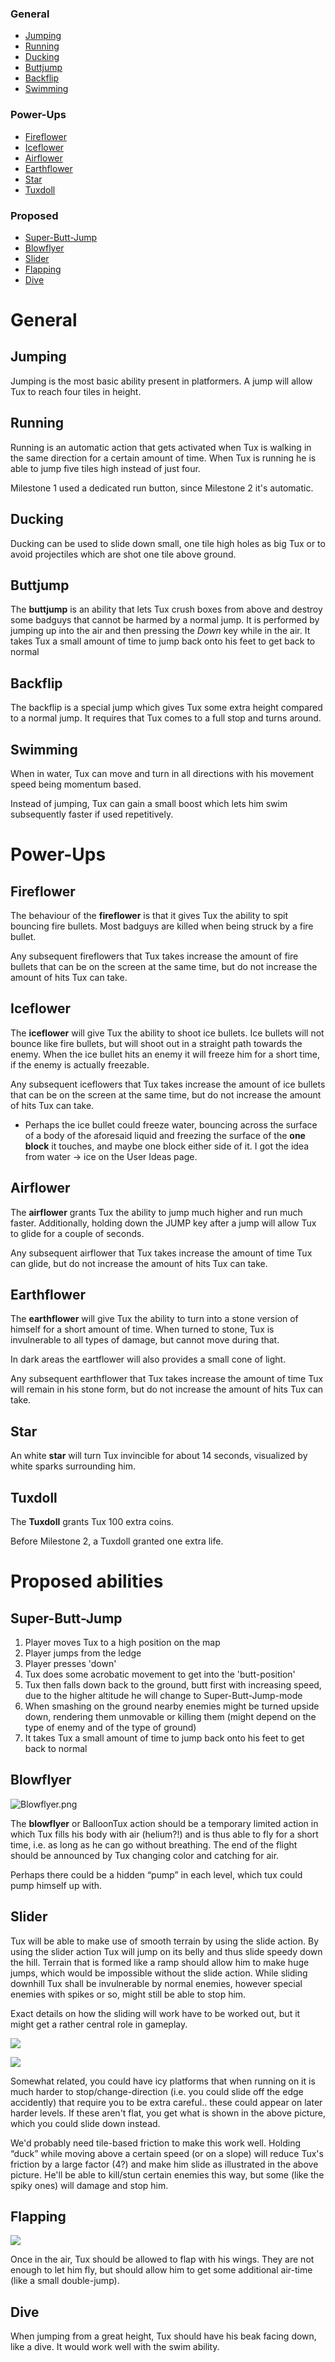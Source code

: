 ### General
- [Jumping](#jumping)
- [Running](#running)
- [Ducking](#ducking)
- [Buttjump](#buttjump)
- [Backflip](#backflip)
- [Swimming](#swimming)

### Power-Ups
- [Fireflower](#fireflower)
- [Iceflower](#iceflower)
- [Airflower](#airflower)
- [Earthflower](#earthflower)
- [Star](#star)
- [Tuxdoll](#tuxdoll)

### Proposed
- [Super-Butt-Jump](#super-butt-jump)
- [Blowflyer](#blowflyer)
- [Slider](#slider)
- [Flapping](#flapping)
- [Dive](#dive)


General
=======

Jumping
-------

Jumping is the most basic ability present in platformers. A jump will
allow Tux to reach four tiles in height.

Running
-------

Running is an automatic action that gets activated when Tux is walking
in the same direction for a certain amount of time. When Tux is
running he is able to jump five tiles high instead of just four.

Milestone 1 used a dedicated run button, since Milestone 2 it's automatic.

Ducking
-------

Ducking can be used to slide down small, one tile high holes as big Tux or
to avoid projectiles which are shot one tile above ground.

Buttjump
--------

The **buttjump** is an ability that lets Tux crush boxes from above
and destroy some badguys that cannot be harmed by a normal jump. It is
performed by jumping up into the air and then pressing the *Down* key
while in the air. It takes Tux a small amount of time to jump back onto his feet to get back to normal

Backflip
--------

The backflip is a special jump which gives Tux some extra height
compared to a normal jump. It requires that Tux comes to a full stop
and turns around.

Swimming
--------

When in water, Tux can move and turn in all directions with his movement
speed being momentum based.

Instead of jumping, Tux can gain a small boost which lets him swim subsequently faster
if used repetitively.


Power-Ups
=========

Fireflower
----------

The behaviour of the **fireflower** is that it gives Tux the ability
to spit bouncing fire bullets. Most badguys are killed when being
struck by a fire bullet.

Any subsequent fireflowers that Tux takes increase the amount of fire
bullets that can be on the screen at the same time, but do not
increase the amount of hits Tux can take.

Iceflower
---------

The **iceflower** will give Tux the ability to shoot ice bullets. Ice
bullets will not bounce like fire bullets, but will shoot out in a
straight path towards the enemy. When the ice bullet hits an enemy it
will freeze him for a short time, if the enemy is actually freezable.

Any subsequent iceflowers that Tux takes increase the amount of ice
bullets that can be on the screen at the same time, but do not
increase the amount of hits Tux can take.

- Perhaps the ice bullet could freeze water, bouncing across the surface
  of a body of the aforesaid liquid and freezing the surface of the
  **one block** it touches, and maybe one block either side of it. I got
  the idea from water -&gt; ice on the User Ideas page.

Airflower
---------

The **airflower** grants Tux the ability to jump much higher and run
much faster. Additionally, holding down the JUMP key after a jump will
allow Tux to glide for a couple of seconds.

Any subsequent airflower that Tux takes increase the amount of time
Tux can glide, but do not increase the amount of hits Tux can take.

Earthflower
-----------

The **earthflower** will give Tux the ability to turn into a stone version
of himself for a short amount of time. When turned to stone, Tux is
invulnerable to all types of damage, but cannot move during that.

In dark areas the eartflower will also provides a small cone of light.

Any subsequent earthflower that Tux takes increase the amount of time
Tux will remain in his stone form, but do not increase the amount of
hits Tux can take.

Star
----

An white **star** will turn Tux invincible for about 14 seconds, visualized
by white sparks surrounding him.

Tuxdoll
-------

The **Tuxdoll** grants Tux 100 extra coins.

Before Milestone 2, a Tuxdoll granted one extra life.


Proposed abilities
==================

Super-Butt-Jump
---------------

1.  Player moves Tux to a high position on the map
2.  Player jumps from the ledge
3.  Player presses 'down'
4.  Tux does some acrobatic movement to get into the 'butt-position'
5.  Tux then falls down back to the ground, butt first with increasing speed,
    due to the higher altitude he will change to Super-Butt-Jump-mode
6.  When smashing on the ground nearby enemies might be turned upside down,
    rendering them unmovable or killing them (might depend on the type of
    enemy and of the type of ground)
7.  It takes Tux a small amount of time to jump back onto his feet to get back to normal

Blowflyer
---------

![](images/Blowflyer.png "Blowflyer.png")

The **blowflyer** or BalloonTux action should be a temporary limited
action in which Tux fills his body with air (helium?!) and is thus
able to fly for a short time, i.e. as long as he can go without
breathing. The end of the flight should be announced by Tux changing
color and catching for air.

Perhaps there could be a hidden “pump” in each level, which tux could
pump himself up with.

Slider
------

Tux will be able to make use of smooth terrain by using the slide
action. By using the slider action Tux will jump on its belly and thus
slide speedy down the hill. Terrain that is formed like a ramp should
allow him to make huge jumps, which would be impossible without the
slide action. While sliding downhill Tux shall be invulnerable by
normal enemies, however special enemies with spikes or so, might still
be able to stop him.

Exact details on how the sliding will work have to be worked out, but
it might get a rather central role in gameplay.

![](images/slider.jpg)

![](images/slider2.png)

Somewhat related, you could have icy platforms that when running on it
is much harder to stop/change-direction (i.e. you could slide off the
edge accidently) that require you to be extra careful.. these could
appear on later harder levels. If these aren't flat, you get what is
shown in the above picture, which you could slide down instead.

We'd probably need tile-based friction to make this work well. Holding
“duck” while moving above a certain speed (or on a slope) will reduce
Tux's friction by a large factor (4?) and make him slide as
illustrated in the above picture. He'll be able to kill/stun certain
enemies this way, but some (like the spiky ones) will damage and stop
him.

Flapping
--------

![](images/Flapping.png)

Once in the air, Tux should be allowed to flap with
his wings. They are not enough to let him fly, but should allow him to
get some additional air-time (like a small double-jump).

Dive
----

When jumping from a great height, Tux should have his beak facing
down, like a dive. It would work well with the swim ability.
